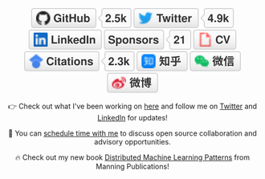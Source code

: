 <p align="center">
	<a href="https://github.com/terrytangyuan"><img src="imgs/github.svg" alt="GitHub"></a>
	<a href="https://twitter.com/TerryTangYuan"><img src="imgs/twitter.svg" alt="Twitter"></a>
	<a href="https://www.linkedin.com/in/terrytangyuan"><img src="imgs/linkedin.svg" alt="LinkedIn"></a>
	<a href="https://github.com/sponsors/terrytangyuan"><img src="imgs/sponsors.svg" alt="Sponsors"></a>
	<a href="https://terrytangyuan.github.io/cv.html"><img src="imgs/cv.svg" alt="Curriculum Vitae"></a>
	<a href="https://scholar.google.com/citations?user=2GYttqUAAAAJ&hl=en"><img src="imgs/citations.svg" alt="Citations"></a>
	<a href="https://www.zhihu.com/people/terrytangyuan"><img src="imgs/zhihu.svg" alt="知乎"></a>
	<a href="https://raw.githubusercontent.com/terrytangyuan/terrytangyuan/master/imgs/wechat-qr-code.png"><img src="imgs/wechat.svg" alt="微信"></a>
	<a href="https://weibo.com/5681818134"><img src="imgs/weibo.svg" alt="微博"></a>
</p>

<p align="center">👉 Check out what I've been working on 
	<a href="https://github.com/sponsors/terrytangyuan">here</a> and follow me on <a href="https://twitter.com/TerryTangYuan">Twitter</a> and <a href="https://www.linkedin.com/in/terrytangyuan">LinkedIn</a> for updates!
</p>
<p align="center">🔔 You can <a href="https://calendly.com/chat-with-terry/">schedule time with me</a> to discuss open source collaboration and advisory opportunities.</p>
<p align="center">🔥 Check out my new book 
	<a href="https://bit.ly/2RKv8Zo">Distributed Machine Learning Patterns</a> from Manning Publications!
</p>
